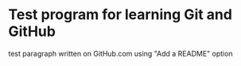 # Test program for learning Git and GitHub

test paragraph written on GitHub.com using "Add a README" option
